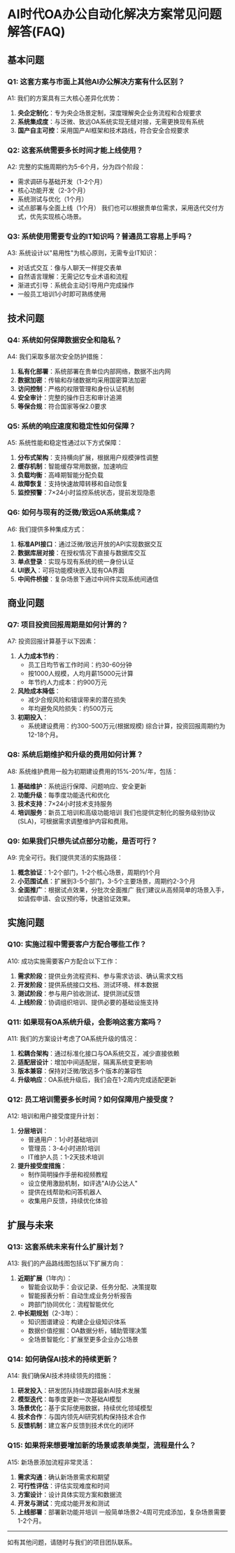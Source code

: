 # AI时代OA办公自动化解决方案常见问题解答(FAQ)

## 基本问题

### Q1: 这套方案与市面上其他AI办公解决方案有什么区别？

A1: 我们的方案具有三大核心差异化优势：

1. **央企定制化**：专为央企场景定制，深度理解央企业务流程和合规要求
2. **系统集成度**：与泛微、致远OA系统实现无缝对接，无需更换现有系统
3. **国产自主可控**：采用国产AI框架和技术路线，符合安全合规要求

### Q2: 这套系统需要多长时间才能上线使用？

A2: 完整的实施周期约为5-6个月，分为四个阶段：

- 需求调研与基础开发（1-2个月）
- 核心功能开发（2-3个月）
- 系统测试与优化（1个月）
- 试点部署与全面上线（1个月）
我们也可以根据贵单位需求，采用迭代交付方式，优先实现核心场景。

### Q3: 系统使用需要专业的IT知识吗？普通员工容易上手吗？

A3: 系统设计以"易用性"为核心原则，无需专业IT知识：

- 对话式交互：像与人聊天一样提交表单
- 自然语言理解：无需记忆专业术语和流程
- 渐进式引导：系统会主动引导用户完成操作
- 一般员工培训1小时即可熟练使用

## 技术问题

### Q4: 系统如何保障数据安全和隐私？

A4: 我们采取多层次安全防护措施：

1. **私有化部署**：系统部署在贵单位内部网络，数据不出内网
2. **数据加密**：传输和存储数据均采用国密算法加密
3. **访问控制**：严格的权限管理和身份认证机制
4. **安全审计**：完整的操作日志和审计追溯
5. **等保合规**：符合国家等保2.0要求

### Q5: 系统的响应速度和稳定性如何保障？

A5: 系统性能和稳定性通过以下方式保障：

1. **分布式架构**：支持横向扩展，根据用户规模弹性调整
2. **缓存机制**：智能缓存常用数据，加速响应
3. **负载均衡**：高峰期智能分配负载
4. **故障恢复**：支持快速故障转移和自动恢复
5. **监控预警**：7×24小时监控系统状态，提前发现隐患

### Q6: 如何与现有的泛微/致远OA系统集成？

A6: 我们提供多种集成方式：

1. **标准API接口**：通过泛微/致远开放的API实现数据交互
2. **数据库层对接**：在授权情况下直接与数据库交互
3. **单点登录**：实现与现有系统的统一身份认证
4. **UI嵌入**：可将功能模块嵌入现有OA界面
5. **中间件桥接**：复杂场景下通过中间件实现系统间通信

## 商业问题

### Q7: 项目投资回报周期是如何计算的？

A7: 投资回报计算基于以下因素：

1. **人力成本节约**：
   - 员工日均节省工作时间：约30-60分钟
   - 按1000人规模，人均月薪15000元计算
   - 年节约人力成本：约900万元
2. **风险成本降低**：
   - 减少合规风险和错误带来的潜在损失
   - 年均避免风险损失：约500万元
3. **初期投入**：
   - 系统建设费用：约300-500万元(根据规模)
综合计算，投资回报周期约为12-18个月。

### Q8: 系统后期维护和升级的费用如何计算？

A8: 系统维护费用一般为初期建设费用的15%-20%/年，包括：

1. **基础维护**：系统运行保障、问题响应、安全更新
2. **功能升级**：每季度功能迭代和优化
3. **技术支持**：7×24小时技术支持服务
4. **培训服务**：新员工培训和高级功能培训
我们也提供定制化的服务级别协议(SLA)，可根据需求调整维护内容和费用。

### Q9: 如果我们只想先试点部分功能，是否可行？

A9: 完全可行。我们提供灵活的实施路径：

1. **概念验证**：1-2个部门，1-2个核心场景，周期约1个月
2. **小范围试点**：扩展到3-5个部门，3-5个主要场景，周期约2-3个月
3. **全面推广**：根据试点效果，分批次全面推广
我们建议从高频简单的场景入手，如请假申请、会议预约等，快速验证效果。

## 实施问题

### Q10: 实施过程中需要客户方配合哪些工作？

A10: 成功实施需要客户方配合以下工作：

1. **需求阶段**：提供业务流程资料、参与需求访谈、确认需求文档
2. **开发阶段**：提供系统接口文档、测试环境、样本数据
3. **测试阶段**：参与用户验收测试、提供测试反馈
4. **上线阶段**：协调组织培训、提供必要的基础设施支持

### Q11: 如果现有OA系统升级，会影响这套方案吗？

A11: 我们的方案设计考虑了OA系统升级的情况：

1. **松耦合架构**：通过标准化接口与OA系统交互，减少直接依赖
2. **适配层设计**：增加中间适配层，隔离系统变更影响
3. **版本兼容**：保持对泛微/致远多个版本的兼容性
4. **升级响应**：OA系统升级后，我们会在1-2周内完成适配更新

### Q12: 员工培训需要多长时间？如何保障用户接受度？

A12: 培训和用户接受度提升计划：

1. **分层培训**：
   - 普通用户：1小时基础培训
   - 管理员：3-4小时进阶培训
   - IT维护人员：1-2天技术培训
2. **提升接受度措施**：
   - 制作简明操作手册和视频教程
   - 设立使用激励机制，如评选"AI办公达人"
   - 提供在线帮助和问答机器人
   - 收集用户反馈，持续优化体验

## 扩展与未来

### Q13: 这套系统未来有什么扩展计划？

A13: 我们的产品路线图包括以下扩展方向：

1. **近期扩展**（1年内）：
   - 智能会议助手：会议记录、任务分配、决策提取
   - 智能报表分析：自动生成业务分析报告
   - 跨部门协同优化：流程智能优化
2. **中长期规划**（2-3年）：
   - 知识图谱建设：构建企业级知识体系
   - 数据价值挖掘：OA数据分析，辅助管理决策
   - 全场景智能化：扩展至更多企业办公场景

### Q14: 如何确保AI技术的持续更新？

A14: 我们确保AI技术持续领先的措施：

1. **研发投入**：研发团队持续跟踪最新AI技术发展
2. **模型迭代**：每季度更新一次基础AI模型
3. **场景优化**：基于实际使用数据，持续优化领域模型
4. **技术合作**：与国内领先AI研究机构保持技术合作
5. **反馈机制**：建立客户反馈到技术优化的闭环

### Q15: 如果将来想要增加新的场景或表单类型，流程是什么？

A15: 新场景添加流程非常灵活：

1. **需求沟通**：确认新场景需求和期望
2. **可行性评估**：评估实现难度和时间
3. **方案设计**：设计具体实现方案和数据流
4. **开发与测试**：完成功能开发和测试
5. **上线部署**：部署新功能并培训
一般简单场景2-4周可完成添加，复杂场景需要1-2个月。

---

如有其他问题，请随时与我们的项目团队联系。